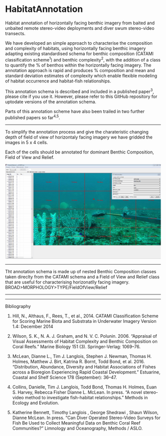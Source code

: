 # HabitatAnnotation
Habitat annotation of horizontally facing benthic imagery from baited and unbaited remote stereo-video deployments and diver swum stereo-video transects.

We have developed an simple approach to characterise the composition and complexity of habitats, using horizontally facing benthic imagery adapting existing standardised schema for benthic composition (CATAMI classification scheme<sup>1</sup>) and benthic complexity<sup>2</sup>, with the addition of a class to quantify the % of benthos within the horizontally facing imagery. The annotation approach is rapid and produces % composition and mean and standard deviation estimates of complexity which enable flexible modeling of habitat occurrence and habitat-fish relationships.

This annotation schema is described and included in a published paper<sup>3</sup>, please cite if you use it.
However, please refer to this GitHub repository for uptodate versions of the annotation schema.

Parts of this annotation scheme have also been trailed in two further published papers so far<sup>4,5</sup>.

<HR>
</HR>

To simplify the annotation process and give the charateristic changing depth of field of view of horizontaly facing imagery we have gridded the images in 5 x 4 cells.

Each of the cells should be annotated for dominant Benthic Composition, Field of View and Relief.

![alt text](tm.png "Application of annotation approach to characterise benthic composition and benthic complexity from horizontally facing remote video or from diver swum transects. Using TransectMeasure software")

<HR>
</HR>

Tht annotation schema is made up of nested Benthic Composition classes taken direclty from the CATAMI schema and a Field of View and Relief class that are useful for characterising horizonatlly facing imagery.
BROAD>MORPHOLOGY>TYPE/FieldOfView/Relief


<HR>
</HR>


<HR>
</HR>
Bibliography

1. Hill, N., Althaus, F., Rees, T., et al., 2014. CATAMI Classification Scheme for Scoring Marine Biota and Substrata in Underwater Imagery Version 1.4: December 2014

2. Wilson, S. K., N. A. J. Graham, and N. V. C. Polunin. 2006. “Appraisal of Visual Assessments of Habitat Complexity and Benthic Composition on Coral Reefs.” Marine Biology 151 (3). Springer-Verlag: 1069–76.

3. McLean, Dianne L., Tim J. Langlois, Stephen J. Newman, Thomas H. Holmes, Matthew J. Birt, Katrina R. Bornt, Todd Bond, et al. 2016. “Distribution, Abundance, Diversity and Habitat Associations of Fishes across a Bioregion Experiencing Rapid Coastal Development.” Estuarine, Coastal and Shelf Science 178 (September): 36–47.

4. Collins, Danielle, Tim J. Langlois, Todd Bond, Thomas H. Holmes, Euan S. Harvey, Rebecca Fisher Dianne L. McLean. In press. “A novel stereo-video method to investigate fish-habitat relationships.” Methods in Ecology and Evolution.

5. Katherine Bennett, Timothy Langlois , George Shedrawi , Shaun Wilson, Dianne McLean. In press. “Can Diver Operated Stereo-Video Surveys for Fish Be Used to Collect Meaningful Data on Benthic Coral Reef Communities?” Limnology and Oceanography, Methods / ASLO.

